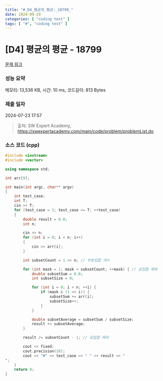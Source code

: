 ```yaml
---
title: "#_D4_평균의_평균:_18799_"
date: 2024-09-29
categories: [ "coding test" ]
tags: [ "#", "coding test" ]
---
```


# [D4] 평균의 평균 - 18799 

[문제 링크](https://swexpertacademy.com/main/code/problem/problemDetail.do?contestProbId=AYqmDqj6Uu8DFAQI) 

### 성능 요약

메모리: 13,536 KB, 시간: 10 ms, 코드길이: 813 Bytes

### 제출 일자

2024-07-23 17:57



> 출처: SW Expert Academy, https://swexpertacademy.com/main/code/problem/problemList.do


### 소스 코드 (cpp)
```cpp
#include <iostream>
#include <vector>

using namespace std;

int arr[9];

int main(int argc, char** argv)
{
	int test_case;
	int T;
	cin >> T;
	for (test_case = 1; test_case <= T; ++test_case)
	{
		double result = 0.0;
		int n;

		cin >> n;
		for (int i = 0; i < n; i++)
		{
			cin >> arr[i];
		}

		int subsetCount = 1 << n; // 부분집합 개수

		for (int mask = 1; mask < subsetCount; ++mask) { // 공집합 제외
			double subsetSum = 0.0;
			int subsetSize = 0;

			for (int i = 0; i < n; ++i) {
				if (mask & (1 << i)) {
					subsetSum += arr[i];
					subsetSize++;
				}
			}

			double subsetAverage = subsetSum / subsetSize;
			result += subsetAverage;
		}

		result /= subsetCount - 1; // 공집합 제외

		cout << fixed;
		cout.precision(18);
		cout << "#" << test_case << " " << result << "
";
	}
	return 0;
}
```

